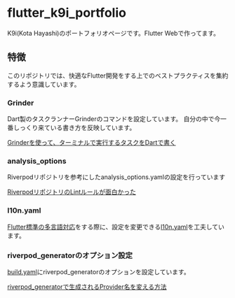 # flutter_k9i_portfolio

K9i(Kota Hayashi)のポートフォリオページです。Flutter Webで作ってます。

## 特徴
このリポジトリでは、快適なFlutter開発をする上でのベストプラクティスを集約するよう意識しています。

### Grinder

Dart製のタスクランナーGrinderのコマンドを設定しています。
自分の中で今一番しっくり来ている書き方を反映しています。

[Grinderを使って、ターミナルで実行するタスクをDartで書く](https://zenn.dev/k9i/articles/bcfa83b08e56d6)

### analysis_options

Riverpodリポジトリを参考にしたanalysis_options.yamlの設定を行っています

[RiverpodリポジトリのLintルールが面白かった](https://zenn.dev/toridori/articles/711eb36d6a27e9)

### l10n.yaml
[Flutter標準の多言語対応](https://docs.flutter.dev/development/accessibility-and-localization/internationalization
)をする際に、設定を変更できる[l10n.yaml](https://github.com/K9i-0/flutter_k9i_portfolio/blob/main/l10n.yaml)を工夫しています。


### riverpod_generatorのオプション設定

[build.yaml](https://github.com/K9i-0/flutter_k9i_portfolio/blob/main/build.yaml)にriverpod_generatorのオプションを設定しています。

[riverpod_generatorで生成されるProvider名を変える方法](https://zenn.dev/toridori/articles/eeee255bd555a2)


